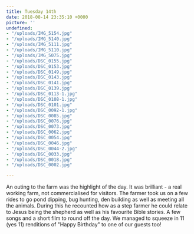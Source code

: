 ```yaml
---
title: Tuesday 14th
date: 2018-08-14 23:35:10 +0000
picture: ''
undefined:
- "/uploads/IMG_5154.jpg"
- "/uploads/IMG_5140.jpg"
- "/uploads/IMG_5111.jpg"
- "/uploads/IMG_5110.jpg"
- "/uploads/IMG_5075.jpg"
- "/uploads/DSC_0155.jpg"
- "/uploads/DSC_0153.jpg"
- "/uploads/DSC_0149.jpg"
- "/uploads/DSC_0143.jpg"
- "/uploads/DSC_0141.jpg"
- "/uploads/DSC_0139.jpg"
- "/uploads/DSC_0113-1.jpg"
- "/uploads/DSC_0108-1.jpg"
- "/uploads/DSC_0101.jpg"
- "/uploads/DSC_0092-1.jpg"
- "/uploads/DSC_0085.jpg"
- "/uploads/DSC_0076.jpg"
- "/uploads/DSC_0073.jpg"
- "/uploads/DSC_0062.jpg"
- "/uploads/DSC_0054.jpg"
- "/uploads/DSC_0046.jpg"
- "/uploads/DSC_0044-2.jpg"
- "/uploads/DSC_0033.jpg"
- "/uploads/DSC_0018.jpg"
- "/uploads/DSC_0002.jpg"

---
```

An outing to the farm was the highlight of the day. It was brilliant - a real working farm, not commercialised for visitors. The farmer took us on a few rides to go pond dipping, bug hunting, den building as well as meeting all the animals. During this he recounted how as a step farmer he could relate to Jesus being the shepherd as well as his favourite Bible stories. A few songs and a short film to round off the day. We managed to squeeze in 11 (yes 11) renditions of "Happy Birthday" to one of our guests too!